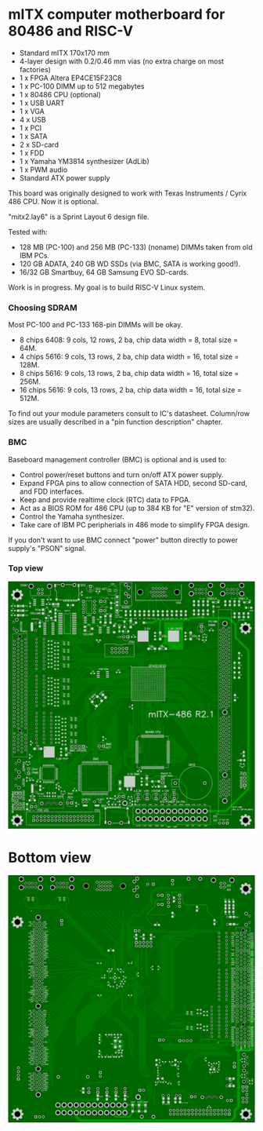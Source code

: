 # mITX computer motherboard for 80486 and RISC-V

* Standard mITX 170x170 mm
* 4-layer design with 0.2/0.46 mm vias (no extra charge on most factories)
* 1 x FPGA Altera EP4CE15F23C8
* 1 x PC-100 DIMM up to 512 megabytes
* 1 x 80486 CPU (optional)
* 1 x USB UART
* 1 x VGA
* 4 x USB
* 1 x PCI
* 1 x SATA
* 2 x SD-card
* 1 x FDD
* 1 x Yamaha YM3814 synthesizer (AdLib)
* 1 x PWM audio
* Standard ATX power supply

This board was originally designed to work with Texas Instruments / Cyrix 486 CPU. Now it is optional.

"mitx2.lay6" is a Sprint Layout 6 design file.

Tested with:
* 128 MB (PC-100) and 256 MB (PC-133) (noname) DIMMs taken from old IBM PCs.
* 120 GB ADATA, 240 GB WD SSDs (via BMC, SATA is working good!).
* 16/32 GB Smartbuy, 64 GB Samsung EVO SD-cards.

Work is in progress. My goal is to build RISC-V Linux system.

### Choosing SDRAM

Most PC-100 and PC-133 168-pin DIMMs will be okay.

* 8 chips 6408: 9 cols, 12 rows, 2 ba, chip data width = 8, total size = 64M.
* 4 chips 5616: 9 cols, 13 rows, 2 ba, chip data width = 16, total size = 128M.
* 8 chips 5616: 9 cols, 13 rows, 2 ba, chip data width = 16, total size = 256M.
* 16 chips 5616: 9 cols, 13 rows, 2 ba, chip data width = 16, total size = 512M.

To find out your module parameters consult to IC's datasheet. Column/row sizes are usually described in a "pin function description" chapter.

### BMC

Baseboard management controller (BMC) is optional and is used to:
* Control power/reset buttons and turn on/off ATX power supply.
* Expand FPGA pins to allow connection of SATA HDD, second SD-card, and FDD interfaces.
* Keep and provide realtime clock (RTC) data to FPGA.
* Act as a BIOS ROM for 486 CPU (up to 384 KB for "E" version of stm32).
* Control the Yamaha synthesizer.
* Take care of IBM PC peripherials in 486 mode to simplify FPGA design.

If you don't want to use BMC connect "power" button directly to power supply's "PSON" signal.

### Top view

![top](pictures/top.gif)

# Bottom view

![bottom](pictures/bottom.gif)

